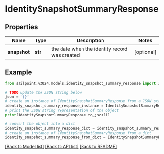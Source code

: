 # IdentitySnapshotSummaryResponse


## Properties

Name | Type | Description | Notes
------------ | ------------- | ------------- | -------------
**snapshot** | **str** | the date when the identity record was created | [optional] 

## Example

```python
from sailpoint.v2024.models.identity_snapshot_summary_response import IdentitySnapshotSummaryResponse

# TODO update the JSON string below
json = "{}"
# create an instance of IdentitySnapshotSummaryResponse from a JSON string
identity_snapshot_summary_response_instance = IdentitySnapshotSummaryResponse.from_json(json)
# print the JSON string representation of the object
print(IdentitySnapshotSummaryResponse.to_json())

# convert the object into a dict
identity_snapshot_summary_response_dict = identity_snapshot_summary_response_instance.to_dict()
# create an instance of IdentitySnapshotSummaryResponse from a dict
identity_snapshot_summary_response_from_dict = IdentitySnapshotSummaryResponse.from_dict(identity_snapshot_summary_response_dict)
```
[[Back to Model list]](../README.md#documentation-for-models) [[Back to API list]](../README.md#documentation-for-api-endpoints) [[Back to README]](../README.md)


